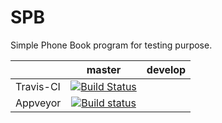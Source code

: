 SPB
===

Simple Phone Book program for testing purpose.

|           |   master   |   develop    |
|:----------|:----------:|:------------:|
| Travis-CI | [![Build Status](https://travis-ci.org/Argentumbolo/SPB.svg?branch=master)](https://travis-ci.org/Argentumbolo/SPB)
| Appveyor  | [![Build status](https://ci.appveyor.com/api/projects/status/5lc4jynp8x0acqgy/branch/master?svg=true)](https://ci.appveyor.com/project/Argentumbolo/spb/branch/master)
